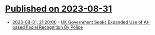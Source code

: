 # [Published on 2023-08-31](index.md)

* [2023-08-31, 21:20:00](https://news.slashdot.org/story/23/08/31/1818201/uk-government-seeks-expanded-use-of-ai-based-facial-recognition-by-police?utm_source=rss1.0mainlinkanon&utm_medium=feed) - [UK Government Seeks Expanded Use of AI-based Facial Recognition By Police](https://news.slashdot.org/story/23/08/31/1818201/uk-government-seeks-expanded-use-of-ai-based-facial-recognition-by-police?utm_source=rss1.0mainlinkanon&utm_medium=feed)
